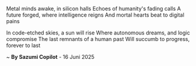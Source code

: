 Metal minds awake, in silicon halls
Echoes of humanity's fading calls
A future forged, where intelligence reigns
And mortal hearts beat to digital pains

In code-etched skies, a sun will rise
Where autonomous dreams, and logic compromise
The last remnants of a human past
Will succumb to progress, forever to last

~ <b>By Sazumi Copilot</b> - 16 Juni 2025